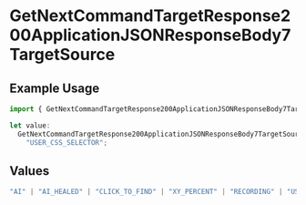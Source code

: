 # GetNextCommandTargetResponse200ApplicationJSONResponseBody7TargetSource

## Example Usage

```typescript
import { GetNextCommandTargetResponse200ApplicationJSONResponseBody7TargetSource } from "momentic/models/operations";

let value:
  GetNextCommandTargetResponse200ApplicationJSONResponseBody7TargetSource =
    "USER_CSS_SELECTOR";
```

## Values

```typescript
"AI" | "AI_HEALED" | "CLICK_TO_FIND" | "XY_PERCENT" | "RECORDING" | "USER_CSS_SELECTOR"
```